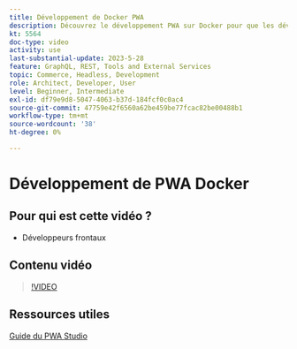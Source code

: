 ```yaml
---
title: Développement de Docker PWA
description: Découvrez le développement PWA sur Docker pour que les développeurs frontaux travaillent avec Adobe Commerce pour les tâches de développement.
kt: 5564
doc-type: video
activity: use
last-substantial-update: 2023-5-28
feature: GraphQL, REST, Tools and External Services
topic: Commerce, Headless, Development
role: Architect, Developer, User
level: Beginner, Intermediate
exl-id: df79e9d8-5047-4063-b37d-184fcf0c0ac4
source-git-commit: 47759e42f6560a62be459be77fcac82be00488b1
workflow-type: tm+mt
source-wordcount: '38'
ht-degree: 0%

---
```


# Développement de PWA Docker

## Pour qui est cette vidéo ?

- Développeurs frontaux

## Contenu vidéo

>[!VIDEO](https://video.tv.adobe.com/v/3430968?quality=12&learn=on&captions=fre_fr)

## Ressources utiles

[Guide du PWA Studio](https://developer.adobe.com/commerce/pwa-studio/)
